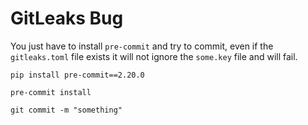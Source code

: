 # GitLeaks Bug

You just have to install `pre-commit` and try to commit, even if the `gitleaks.toml` file exists it will not ignore the `some.key` file and will fail.

`pip install pre-commit==2.20.0`

`pre-commit install`

`git commit -m "something"`
